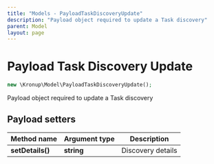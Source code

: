 ```yaml
---
title: "Models - PayloadTaskDiscoveryUpdate"
description: "Payload object required to update a Task discovery"
parent: Model
layout: page
---
```


# Payload Task Discovery Update

```php
new \Kronup\Model\PayloadTaskDiscoveryUpdate();
```

Payload object required to update a Task discovery

## Payload setters

Method name | Argument type | Description
------------ | ------------- | -------------
**setDetails()** | **string** | Discovery details

